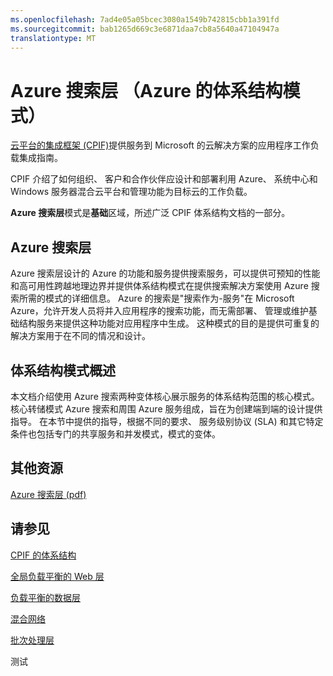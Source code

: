 ```yaml
---
ms.openlocfilehash: 7ad4e05a05bcec3080a1549b742815cbb1a391fd
ms.sourcegitcommit: bab1265d669c3e6871daa7cb8a5640a47104947a
translationtype: MT
---
```

<properties 
   pageTitle="Azure 搜索层 （Azure 的体系结构模式）" 
   description="Azure 搜索层模式属于基础区域中，所述广泛 CPIF 体系结构文档" 
   services="" 
   documentationCenter="" 
   authors="arynes" 
   manager="fredhar" 
   editor=""/>

<tags
   ms.service="cloud-services"
   ms.devlang="multiple"
   ms.topic="article"
   ms.tgt_pltfrm="na"
   ms.workload="multiple" 
   ms.date="03/25/2015"
   ms.author="arynes"/>

# Azure 搜索层 （Azure 的体系结构模式）

[云平台的集成框架 (CPIF)](azure-architectures-cpif-overview.md)提供服务到 Microsoft 的云解决方案的应用程序工作负载集成指南。  

CPIF 介绍了如何组织、 客户和合作伙伴应设计和部署利用 Azure、 系统中心和 Windows 服务器混合云平台和管理功能为目标云的工作负载。 

**Azure 搜索层**模式是**基础**区域，所述广泛 CPIF 体系结构文档的一部分。 

##  Azure 搜索层

Azure 搜索层设计的 Azure 的功能和服务提供搜索服务，可以提供可预知的性能和高可用性跨越地理边界并提供体系结构模式在提供搜索解决方案使用 Azure 搜索所需的模式的详细信息。  Azure 的搜索是"搜索作为-服务"在 Microsoft Azure，允许开发人员将并入应用程序的搜索功能，而无需部署、 管理或维护基础结构服务来提供这种功能对应用程序中生成。 这种模式的目的是提供可重复的解决方案用于在不同的情况和设计。 

## 体系结构模式概述 

本文档介绍使用 Azure 搜索两种变体核心展示服务的体系结构范围的核心模式。  核心转储模式 Azure 搜索和周围 Azure 服务组成，旨在为创建端到端的设计提供指导。  在本节中提供的指导，根据不同的要求、 服务级别协议 (SLA) 和其它特定条件也包括专门的共享服务和并发模式，模式的变体。 

##  其他资源
[Azure 搜索层 (pdf)](https://gallery.technet.microsoft.com/Cloud-Platform-Integration-e581d65d) 

## 请参见
[CPIF 的体系结构](https://gallery.technet.microsoft.com/Cloud-Platform-Integration-bd1e434a) 

[全局负载平衡的 Web 层](https://gallery.technet.microsoft.com/Cloud-Platform-Integration-2c3c663a) 

[负载平衡的数据层](https://gallery.technet.microsoft.com/Cloud-Platform-Integration-dfb09e41)

[混合网络](https://gallery.technet.microsoft.com/Cloud-Platform-Integration-5e401f38)

[批次处理层](https://gallery.technet.microsoft.com/Cloud-Platform-Integration-0bc3f8b1)

测试
